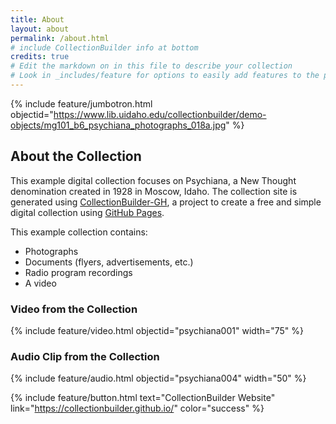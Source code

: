 ```yaml
---
title: About
layout: about
permalink: /about.html
# include CollectionBuilder info at bottom
credits: true
# Edit the markdown on in this file to describe your collection
# Look in _includes/feature for options to easily add features to the page
---
```


{% include feature/jumbotron.html objectid="https://www.lib.uidaho.edu/collectionbuilder/demo-objects/mg101_b6_psychiana_photographs_018a.jpg" %}

## About the Collection

This example digital collection focuses on Psychiana, a New Thought denomination created in 1928 in Moscow, Idaho. The collection site is generated using [CollectionBuilder-GH](https://collectionbuilding.github.io/gh/), a project to create a free and simple digital collection using [GitHub Pages](https://pages.github.com/).

This example collection contains:
- Photographs
- Documents (flyers, advertisements, etc.)
- Radio program recordings
- A video

### Video from the Collection

{% include feature/video.html objectid="psychiana001" width="75" %}

### Audio Clip from the Collection

{% include feature/audio.html objectid="psychiana004" width="50" %}

{% include feature/button.html text="CollectionBuilder Website" link="https://collectionbuilder.github.io/" color="success" %}
